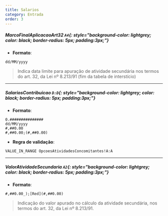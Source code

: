 ```yaml
---
title: Salarios
category: Entrada
order: 3
---
```


##### **MarcoFinalAplicacaoArt32** `A4`{: style="background-color: lightgrey; color: black; border-radius: 5px; padding:3px;"}

+ **Formato**:
~~~
dd/MM/yyyy
~~~


> Indica data limite para apuração de atividade secundária nos termos do art. 32, da Lei nº 8.213/91 (fim da tabela de interstício)

* * *

##### **SalariosContribuicao** `D:D`{: style="background-color: lightgrey; color: black; border-radius: 5px; padding:3px;"}

+ **Formato**:
~~~
0.###############
dd/MM/yyyy
#,##0.00
#,##0.00;(#,##0.00)
~~~

+ **Regra de validação**:
~~~
VALUE_IN_RANGE OpcoesAtividadesConcomitantes!A:A
~~~



* * *

##### **ValorAtividadeSecundaria** `A2`{: style="background-color: lightgrey; color: black; border-radius: 5px; padding:3px;"}

+ **Formato**:
~~~
#,##0.00_);[Red](#,##0.00)
~~~


> Indicação do valor apurado no cálculo da atividade secundária, nos termos do art. 32, da Lei nº 8.213/91.
